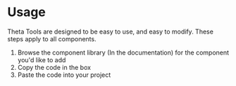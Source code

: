 # Usage
Theta Tools are designed to be easy to use, and easy to modify. These steps apply to all components.

1. Browse the component library (In the documentation) for the component you'd like to add
2. Copy the code in the box
3. Paste the code into your project